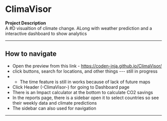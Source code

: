 # ClimaVisor

**Project Description**  
A #D visualtion of climate change. ALong with weather prediction and a interactive dashboard to show analytics

---

## How to navigate
- Open the preview from this link - https://coden-inja.github.io/ClimaVisor/
- click buttons, search for locations, and other things --- still in progress
- - The time feature is still in works because of lack of future maps
- Click Header (-ClimaVisor-) for going to Dashboard page
- There is an Impact calculator at the bottom to calculate CO2 savings
- In the reports page, there is a sidebar open it to select countries so see their weekly data and climate predictions
- The sidebar can also used for navigation


---

